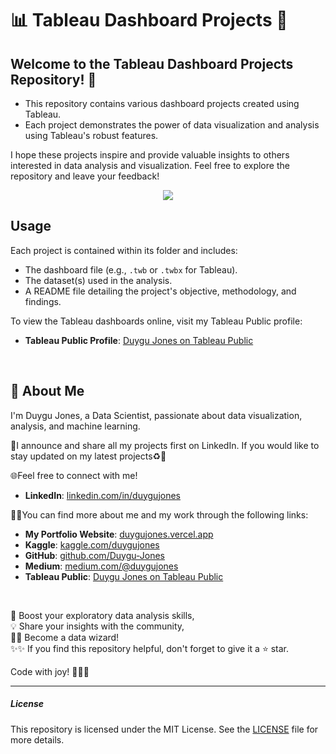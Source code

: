 # 📊 Tableau Dashboard Projects 🚀

## Welcome to the Tableau Dashboard Projects Repository! 🎉

- This repository contains various dashboard projects created using Tableau. 
- Each project demonstrates the power of data visualization and analysis using Tableau's robust features.

I hope these projects inspire and provide valuable insights to others interested in data analysis and visualization. Feel free to explore the repository and leave your feedback!

<p align="center">
  <img src="https://www.tableau.com/sites/default/files/2024-02/Cloud%20hero%20682x437.png">
</p>


## Usage

Each project is contained within its folder and includes:

- The dashboard file (e.g., `.twb` or `.twbx` for Tableau).
- The dataset(s) used in the analysis.
- A README file detailing the project's objective, methodology, and findings.

To view the Tableau dashboards online, visit my Tableau Public profile:

- **Tableau Public Profile**: [Duygu Jones on Tableau Public](https://public.tableau.com/app/profile/duygu.jones/vizzes)

<br>

## 🌱 About Me 

I'm Duygu Jones, a Data Scientist, passionate about data visualization, analysis, and machine learning. 


📢I announce and share all my projects first on LinkedIn. If you would like to stay updated on my latest projects♻️💫 

🌐Feel free to connect with me!

- **LinkedIn**: [linkedin.com/in/duygujones](https://www.linkedin.com/in/duygujones/)

🚀🎯You can find more about me and my work through the following links:

- **My Portfolio Website**: [duygujones.vercel.app](https://duygujones.vercel.app/)
- **Kaggle**: [kaggle.com/duygujones](https://www.kaggle.com/duygujones)
- **GitHub**: [github.com/Duygu-Jones](https://github.com/Duygu-Jones)
- **Medium**: [medium.com/@duygujones](https://medium.com/@duygujones)
- **Tableau Public**: [Duygu Jones on Tableau Public](https://public.tableau.com/app/profile/duygu.jones/vizzes)

<br>

🎯 Boost your exploratory data analysis skills,<br>
💡 Share your insights with the community,<br>
👩‍💻 Become a data wizard!<br>
✨✨ If you find this repository helpful, don't forget to give it a ⭐ star.<br>

Code with joy! 👩‍💻✨

---

##### License

This repository is licensed under the MIT License. See the [LICENSE](LICENSE) file for more details.
